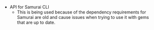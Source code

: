 * API for Samurai CLI
  * This is being used because of the dependency requirements for Samurai are old and cause issues when trying to use it with gems that are up to date.

